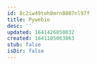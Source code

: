 ```yaml
---
id: 8c2iw49toh0mrn8807nl97f
title: Pywebio
desc: ''
updated: 1641426850832
created: 1641105063863
stub: false
isDir: false
---
```



